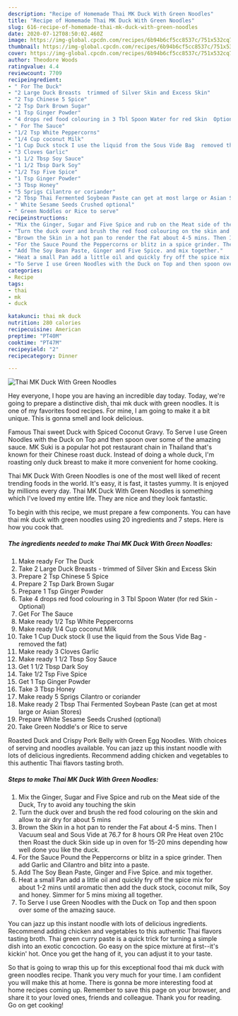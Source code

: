 ```yaml
---
description: "Recipe of Homemade Thai MK Duck With Green Noodles"
title: "Recipe of Homemade Thai MK Duck With Green Noodles"
slug: 616-recipe-of-homemade-thai-mk-duck-with-green-noodles
date: 2020-07-12T08:50:02.460Z
image: https://img-global.cpcdn.com/recipes/6b94b6cf5cc8537c/751x532cq70/thai-mk-duck-with-green-noodles-recipe-main-photo.jpg
thumbnail: https://img-global.cpcdn.com/recipes/6b94b6cf5cc8537c/751x532cq70/thai-mk-duck-with-green-noodles-recipe-main-photo.jpg
cover: https://img-global.cpcdn.com/recipes/6b94b6cf5cc8537c/751x532cq70/thai-mk-duck-with-green-noodles-recipe-main-photo.jpg
author: Theodore Woods
ratingvalue: 4.4
reviewcount: 7709
recipeingredient:
- " For The Duck"
- "2 Large Duck Breasts  trimmed of Silver Skin and Excess Skin"
- "2 Tsp Chinese 5 Spice"
- "2 Tsp Dark Brown Sugar"
- "1 Tsp Ginger Powder"
- "4 drops red food colouring in 3 Tbl Spoon Water for red Skin  Optional"
- " For The Sauce"
- "1/2 Tsp White Peppercorns"
- "1/4 Cup coconut Milk"
- "1 Cup Duck stock I use the liquid from the Sous Vide Bag  removed the fat"
- "3 Cloves Garlic"
- "1 1/2 Tbsp Soy Sauce"
- "1 1/2 Tbsp Dark Soy"
- "1/2 Tsp Five Spice"
- "1 Tsp Ginger Powder"
- "3 Tbsp Honey"
- "5 Sprigs Cilantro or coriander"
- "2 Tbsp Thai Fermented Soybean Paste can get at most large or Asian Stores"
- " White Sesame Seeds Crushed optional"
- " Green Noddles or Rice to serve"
recipeinstructions:
- "Mix the Ginger, Sugar and Five Spice and rub on the Meat side of the Duck, Try to avoid any touching the skin"
- "Turn the duck over and brush the red food colouring on the skin and allow to air dry for about 5 mins"
- "Brown the Skin in a hot pan to render the Fat about 4-5 mins. Then I Vacuum seal and Sous Vide at 76.7 for 8 hours OR Pre Heat oven 210c then Roast the duck Skin side up in oven for 15-20 mins depending how well done you like the duck."
- "For the Sauce Pound the Peppercorns or blitz in a spice grinder. Then add Garlic and Cilantro and blitz into a paste."
- "Add The Soy Bean Paste, Ginger and Five Spice. and mix together."
- "Heat a small Pan add a little oil and quickly fry off the spice mix for about 1-2 mins until aromatic then add the duck stock, coconut milk, Soy and honey. Simmer for 5 mins mixing all together."
- "To Serve I use Green Noodles with the Duck on Top and then spoon over some of the amazing sauce."
categories:
- Recipe
tags:
- thai
- mk
- duck

katakunci: thai mk duck 
nutrition: 280 calories
recipecuisine: American
preptime: "PT40M"
cooktime: "PT47M"
recipeyield: "2"
recipecategory: Dinner

---
```



![Thai MK Duck With Green Noodles](https://img-global.cpcdn.com/recipes/6b94b6cf5cc8537c/751x532cq70/thai-mk-duck-with-green-noodles-recipe-main-photo.jpg)

Hey everyone, I hope you are having an incredible day today. Today, we're going to prepare a distinctive dish, thai mk duck with green noodles. It is one of my favorites food recipes. For mine, I am going to make it a bit unique. This is gonna smell and look delicious.

Famous Thai sweet Duck with Spiced Coconut Gravy. To Serve I use Green Noodles with the Duck on Top and then spoon over some of the amazing sauce. MK Suki is a popular hot pot restaurant chain in Thailand that&#39;s known for their Chinese roast duck. Instead of doing a whole duck, I&#39;m roasting only duck breast to make it more convenient for home cooking.

Thai MK Duck With Green Noodles is one of the most well liked of recent trending foods in the world. It's easy, it is fast, it tastes yummy. It is enjoyed by millions every day. Thai MK Duck With Green Noodles is something which I've loved my entire life. They are nice and they look fantastic.


To begin with this recipe, we must prepare a few components. You can have thai mk duck with green noodles using 20 ingredients and 7 steps. Here is how you cook that.

<!--inarticleads1-->

##### The ingredients needed to make Thai MK Duck With Green Noodles:

1. Make ready  For The Duck
1. Take 2 Large Duck Breasts - trimmed of Silver Skin and Excess Skin
1. Prepare 2 Tsp Chinese 5 Spice
1. Prepare 2 Tsp Dark Brown Sugar
1. Prepare 1 Tsp Ginger Powder
1. Take 4 drops red food colouring in 3 Tbl Spoon Water (for red Skin - Optional)
1. Get  For The Sauce
1. Make ready 1/2 Tsp White Peppercorns
1. Make ready 1/4 Cup coconut Milk
1. Take 1 Cup Duck stock (I use the liquid from the Sous Vide Bag - removed the fat)
1. Make ready 3 Cloves Garlic
1. Make ready 1 1/2 Tbsp Soy Sauce
1. Get 1 1/2 Tbsp Dark Soy
1. Take 1/2 Tsp Five Spice
1. Get 1 Tsp Ginger Powder
1. Take 3 Tbsp Honey
1. Make ready 5 Sprigs Cilantro or coriander
1. Make ready 2 Tbsp Thai Fermented Soybean Paste (can get at most large or Asian Stores)
1. Prepare  White Sesame Seeds Crushed (optional)
1. Take  Green Noddle&#39;s or Rice to serve


Roasted Duck and Crispy Pork Belly with Green Egg Noodles. With choices of serving and noodles available. You can jazz up this instant noodle with lots of delicious ingredients. Recommend adding chicken and vegetables to this authentic Thai flavors tasting broth. 

<!--inarticleads2-->

##### Steps to make Thai MK Duck With Green Noodles:

1. Mix the Ginger, Sugar and Five Spice and rub on the Meat side of the Duck, Try to avoid any touching the skin
1. Turn the duck over and brush the red food colouring on the skin and allow to air dry for about 5 mins
1. Brown the Skin in a hot pan to render the Fat about 4-5 mins. Then I Vacuum seal and Sous Vide at 76.7 for 8 hours OR Pre Heat oven 210c then Roast the duck Skin side up in oven for 15-20 mins depending how well done you like the duck.
1. For the Sauce Pound the Peppercorns or blitz in a spice grinder. Then add Garlic and Cilantro and blitz into a paste.
1. Add The Soy Bean Paste, Ginger and Five Spice. and mix together.
1. Heat a small Pan add a little oil and quickly fry off the spice mix for about 1-2 mins until aromatic then add the duck stock, coconut milk, Soy and honey. Simmer for 5 mins mixing all together.
1. To Serve I use Green Noodles with the Duck on Top and then spoon over some of the amazing sauce.


You can jazz up this instant noodle with lots of delicious ingredients. Recommend adding chicken and vegetables to this authentic Thai flavors tasting broth. Thai green curry paste is a quick trick for turning a simple dish into an exotic concoction. Go easy on the spice mixture at first--it&#39;s kickin&#39; hot. Once you get the hang of it, you can adjust it to your taste. 

So that is going to wrap this up for this exceptional food thai mk duck with green noodles recipe. Thank you very much for your time. I am confident you will make this at home. There is gonna be more interesting food at home recipes coming up. Remember to save this page on your browser, and share it to your loved ones, friends and colleague. Thank you for reading. Go on get cooking!

